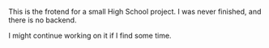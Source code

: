 This is the frotend for a  small High School project. I was never finished, and there is no backend.

I might continue working on it if I find some time.
